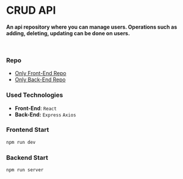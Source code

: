 # CRUD API


 **An api repository where you can manage users. Operations such as adding, deleting, updating can be done on users.**

<br/>

### Repo
* [Only Front-End Repo](https://github.com/Efe-Eroglu/Express-CRUD-Api/tree/main/frontend)
* [Only Back-End Repo](https://github.com/Efe-Eroglu/Express-CRUD-Api/tree/main/backend)

### Used Technologies
* **Front-End**: ` React `
* **Back-End:** ` Express ` ` Axios `

### Frontend Start
```bash
npm run dev
```

### Backend Start
```bash
npm run server
```
